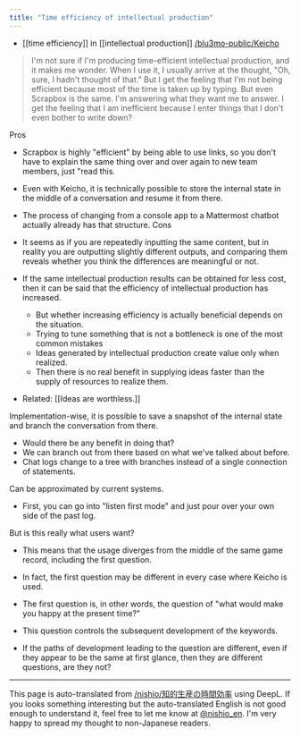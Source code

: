 ```yaml
---
title: "Time efficiency of intellectual production"
---
```



- [[time efficiency]] in [[intellectual production]]
[/blu3mo-public/Keicho](https://scrapbox.io/blu3mo-public/Keicho)
>  I'm not sure if I'm producing time-efficient intellectual production, and it makes me wonder.
>  When I use it, I usually arrive at the thought, "Oh, sure, I hadn't thought of that."
>  But I get the feeling that I'm not being efficient because most of the time is taken up by typing.
>  But even Scrapbox is the same.
>  I'm answering what they want me to answer.
>  I get the feeling that I am inefficient because I enter things that I don't even bother to write down?

Pros
- Scrapbox is highly "efficient" by being able to use links, so you don't have to explain the same thing over and over again to new team members, just "read this.
- Even with Keicho, it is technically possible to store the internal state in the middle of a conversation and resume it from there.
- The process of changing from a console app to a Mattermost chatbot actually already has that structure.
Cons
- It seems as if you are repeatedly inputting the same content, but in reality you are outputting slightly different outputs, and comparing them reveals whether you think the differences are meaningful or not.

- If the same intellectual production results can be obtained for less cost, then it can be said that the efficiency of intellectual production has increased.
    - But whether increasing efficiency is actually beneficial depends on the situation.
    - Trying to tune something that is not a bottleneck is one of the most common mistakes
    - Ideas generated by intellectual production create value only when realized.
    - Then there is no real benefit in supplying ideas faster than the supply of resources to realize them.
- Related: [[Ideas are worthless.]]

Implementation-wise, it is possible to save a snapshot of the internal state and branch the conversation from there.
- Would there be any benefit in doing that?
- We can branch out from there based on what we've talked about before.
- Chat logs change to a tree with branches instead of a single connection of statements.

Can be approximated by current systems.
- First, you can go into "listen first mode" and just pour over your own side of the past log.

But is this really what users want?
- This means that the usage diverges from the middle of the same game record, including the first question.
- In fact, the first question may be different in every case where Keicho is used.
- The first question is, in other words, the question of "what would make you happy at the present time?"
- This question controls the subsequent development of the keywords.

- If the paths of development leading to the question are different, even if they appear to be the same at first glance, then they are different questions, are they not?



---
This page is auto-translated from [/nishio/知的生産の時間効率](https://scrapbox.io/nishio/知的生産の時間効率) using DeepL. If you looks something interesting but the auto-translated English is not good enough to understand it, feel free to let me know at [@nishio_en](https://twitter.com/nishio_en). I'm very happy to spread my thought to non-Japanese readers.